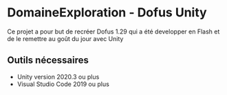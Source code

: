 # DomaineExploration - Dofus Unity

Ce projet a pour but de recréer Dofus 1.29 qui a été developper en Flash et de le remettre au goût du jour avec Unity

## Outils nécessaires

- Unity version 2020.3 ou plus
- Visual Studio Code 2019 ou plus
